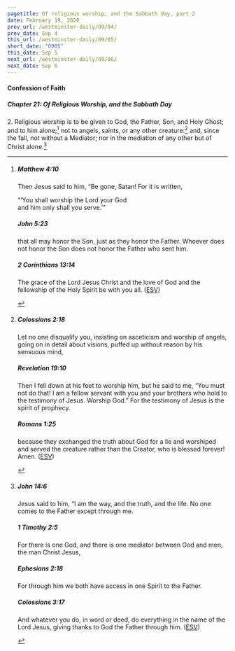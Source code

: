 ```yaml
---
pagetitle: Of religious worship, and the Sabbath day, part 2
date: February 19, 2020
prev_url: /westminster-daily/09/04/
prev_date: Sep 4
this_url: /westminster-daily/09/05/
short_date: "0905"
this_date: Sep 5
next_url: /westminster-daily/09/06/
next_date: Sep 6
---
```


#### Confession of Faith

##### Chapter 21: Of Religious Worship, and the Sabbath Day

<span class="q">2.</span> Religious worship is to be given to God, the Father, Son, and Holy Ghost; and to him alone;[^fnref:wcf1] not to angels, saints, or any other creature:[^fnref:wcf2] and, since the fall, not without a Mediator; nor in the mediation of any other but of Christ alone.[^fnref:wcf3]

[^fnref:wcf1]: <div class="esv"><h5>Matthew 4:10</h5> <div class="esv-text"><p id="p40004010.01-1">Then Jesus said to him, <span class="woc">&#8220;Be gone, Satan! For it is written,</span></p> <div class="block-indent"> <p class="line-group" id="p40004010.13-1"><span class="woc">&#8220;&#8216;You shall worship the Lord your God<br /> <span class="indent"></span>and him only shall you serve.&#8217;&#8221;</span></p> </div> </div><h5>John 5:23</h5> <div class="esv-text"><p id="p43005023.01-2"><span class="woc">that all may honor the Son, just as they honor the Father. Whoever does not honor the Son does not honor the Father who sent him.</span></p> </div><h5>2 Corinthians 13:14</h5> <div class="esv-text"><p id="p47013014.01-3">The grace of the Lord Jesus Christ and the love of God and the fellowship of the Holy Spirit be with you all.  (<a href="http://www.esv.org" class="copyright">ESV</a>)</p> </div> </div>

[^fnref:wcf2]: <div class="esv"><h5>Colossians 2:18</h5> <div class="esv-text"><p id="p51002018.01-1">Let no one disqualify you, insisting on asceticism and worship of angels, going on in detail about visions, puffed up without reason by his sensuous mind,</p> </div><h5>Revelation 19:10</h5> <div class="esv-text"><p id="p66019010.01-2">Then I fell down at his feet to worship him, but he said to me, &#8220;You must not do that! I am a fellow servant with you and your brothers who hold to the testimony of Jesus. Worship God.&#8221; For the testimony of Jesus is the spirit of prophecy.</p> </div><h5>Romans 1:25</h5> <div class="esv-text"><p id="p45001025.01-3">because they exchanged the truth about God for a lie and worshiped and served the creature rather than the Creator, who is blessed forever! Amen.  (<a href="http://www.esv.org" class="copyright">ESV</a>)</p> </div> </div>

[^fnref:wcf3]: <div class="esv"><h5>John 14:6</h5> <div class="esv-text"><p id="p43014006.01-1">Jesus said to him, <span class="woc">&#8220;I am the way, and the truth, and the life. No one comes to the Father except through me.</span></p> </div><h5>1 Timothy 2:5</h5> <div class="esv-text"><p id="p54002005.01-2">For there is one God, and there is one mediator between God and men, the man Christ Jesus,</p> </div><h5>Ephesians 2:18</h5> <div class="esv-text"><p id="p49002018.01-3">For through him we both have access in one Spirit to the Father.</p> </div><h5>Colossians 3:17</h5> <div class="esv-text"><p id="p51003017.01-4">And whatever you do, in word or deed, do everything in the name of the Lord Jesus, giving thanks to God the Father through him.  (<a href="http://www.esv.org" class="copyright">ESV</a>)</p> </div> </div>

